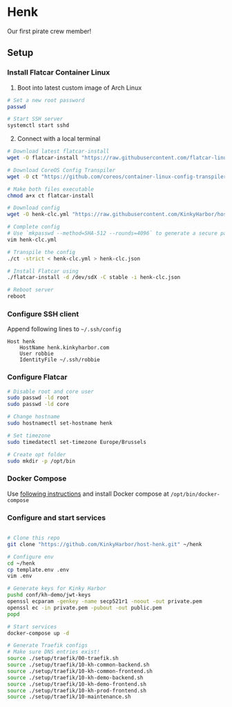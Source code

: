 # Henk

Our first pirate crew member!

## Setup

### Install Flatcar Container Linux

1. Boot into latest custom image of Arch Linux

```bash
# Set a new root password
passwd

# Start SSH server
systemctl start sshd
```

2. Connect with a local terminal

```bash
# Download latest flatcar-install
wget -O flatcar-install "https://raw.githubusercontent.com/flatcar-linux/init/flatcar-master/bin/flatcar-install"

# Download CoreOS Config Transpiler
wget -O ct "https://github.com/coreos/container-linux-config-transpiler/releases/download/v0.9.0/ct-v0.9.0-x86_64-unknown-linux-gnu"

# Make both files executable
chmod a+x ct flatcar-install

# Download config
wget -O henk-clc.yml "https://raw.githubusercontent.com/KinkyHarbor/host-henk/master/henk-clc.yml"

# Complete config
# Use `mkpasswd --method=SHA-512 --rounds=4096` to generate a secure password hash
vim henk-clc.yml

# Transpile the config
./ct -strict < henk-clc.yml > henk-clc.json

# Install Flatcar using
./flatcar-install -d /dev/sdX -C stable -i henk-clc.json

# Reboot server
reboot

```

### Configure SSH client

Append following lines to `~/.ssh/config`

```
Host henk
    HostName henk.kinkyharbor.com
    User robbie
    IdentityFile ~/.ssh/robbie
```

### Configure Flatcar

```bash
# Disable root and core user
sudo passwd -ld root
sudo passwd -ld core

# Change hostname
sudo hostnamectl set-hostname henk

# Set timezone
sudo timedatectl set-timezone Europe/Brussels

# Create opt folder
sudo mkdir -p /opt/bin
```

### Docker Compose

Use [following instructions](https://docs.docker.com/compose/install/#install-compose) and install Docker compose at `/opt/bin/docker-compose`

### Configure and start services

```bash

# Clone this repo
git clone "https://github.com/KinkyHarbor/host-henk.git" ~/henk

# Configure env
cd ~/henk
cp template.env .env
vim .env

# Generate keys for Kinky Harbor
pushd conf/kh-demo/jwt-keys
openssl ecparam -genkey -name secp521r1 -noout -out private.pem
openssl ec -in private.pem -pubout -out public.pem
popd

# Start services
docker-compose up -d

# Generate Traefik configs
# Make sure DNS entries exist!
source ./setup/traefik/00-traefik.sh
source ./setup/traefik/10-kh-common-backend.sh
source ./setup/traefik/10-kh-common-frontend.sh
source ./setup/traefik/10-kh-demo-backend.sh
source ./setup/traefik/10-kh-demo-frontend.sh
source ./setup/traefik/10-kh-prod-frontend.sh
source ./setup/traefik/10-maintenance.sh
```
